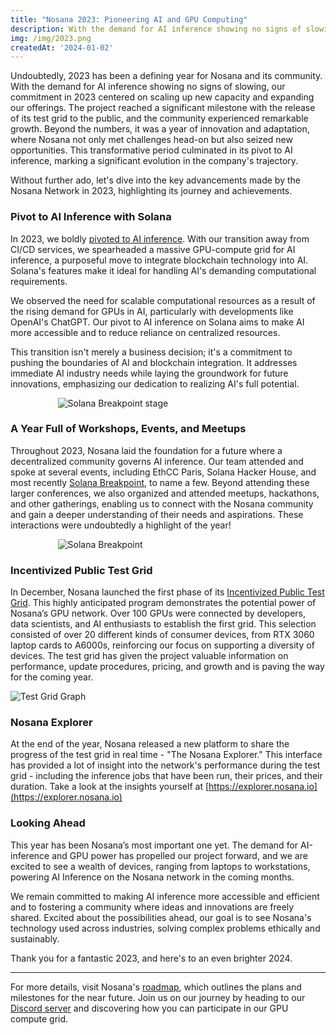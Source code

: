 ```yaml
---
title: "Nosana 2023: Pioneering AI and GPU Computing"
description: With the demand for AI inference showing no signs of slowing, our commitment in 2023 centered on scaling up new capacity and expanding our offerings
img: /img/2023.png
createdAt: '2024-01-02'
---
```

Undoubtedly, 2023 has been a defining year for Nosana and its community. With the demand for AI inference showing no signs of slowing, our commitment in 2023 centered on scaling up new capacity and expanding our offerings. The project reached a significant milestone with the release of its test grid to the public, and the community experienced remarkable growth. Beyond the numbers, it was a year of innovation and adaptation, where Nosana not only met challenges head-on but also seized new opportunities. This transformative period culminated in its pivot to AI inference, marking a significant evolution in the company's trajectory.

Without further ado, let's dive into the key advancements made by the Nosana Network in 2023, highlighting its journey and achievements. 


### Pivot to AI Inference with Solana

In 2023, we boldly [pivoted to AI inference](https://nosana.io/blog/new-direction-ai-inference). With our transition away from CI/CD services, we spearheaded a massive GPU-compute grid for AI inference, a purposeful move to integrate blockchain technology into AI. Solana's features make it ideal for handling AI's demanding computational requirements.

We observed the need for scalable computational resources as a result of the rising demand for GPUs in AI, particularly with developments like OpenAI's ChatGPT. Our pivot to AI inference on Solana aims to make AI more accessible and to reduce reliance on centralized resources.

This transition isn't merely a business decision; it's a commitment to pushing the boundaries of AI and blockchain integration. It addresses immediate AI industry needs while laying the groundwork for future innovations, emphasizing our dedication to realizing AI's full potential.

<div style="width: 70%; margin: 0 auto;">
<img alt="Solana Breakpoint stage" src="/img/solana-break-point-stage.png" />
</div>


### A Year Full of Workshops, Events, and Meetups

Throughout 2023, Nosana laid the foundation for a future where a decentralized community governs AI inference. Our team attended and spoke at several events, including EthCC Paris, Solana Hacker House, and most recently [Solana Breakpoint](https://nosana.io/blog/breakpoint-2023-bridging-the-global-gpu-shortage), to name a few. Beyond attending these larger conferences, we also organized and attended meetups, hackathons, and other gatherings, enabling us to connect with the Nosana community and gain a deeper understanding of their needs and aspirations. These interactions were undoubtedly a highlight of the year! 

<div style="width: 70%; margin: 0 auto;">
<img alt="Solana Breakpoint" src="/img/solana-break-point.png" />
</div>

### Incentivized Public Test Grid

In December, Nosana launched the first phase of its [Incentivized Public Test Grid](https://nosana.sh/test-grid). This highly anticipated program demonstrates the potential power of Nosana’s GPU network. Over 100 GPUs were connected by developers, data scientists, and AI enthusiasts to establish the first grid. This selection consisted of over 20 different kinds of consumer devices, from RTX 3060 laptop cards to A6000s, reinforcing our focus on supporting a diversity of devices. The test grid has given the project valuable information on performance, update procedures, pricing, and growth and is paving the way for the coming year.

<div style="width: 100%; margin: 0 auto;">
<img alt="Test Grid Graph" src="/img/test-grid-graph.jpg" />
</div>


### Nosana Explorer

At the end of the year, Nosana released a new platform to share the progress of the test grid in real time - "The Nosana Explorer." This interface has provided a lot of insight into the network's performance during the test grid - including the inference jobs that have been run, their prices, and their duration. Take a look at the insights yourself at [https://explorer.nosana.io](https://explorer.nosana.io)


### Looking Ahead

This year has been Nosana’s most important one yet. The demand for AI-inference and GPU power has propelled our project forward, and we are excited to see a wealth of devices, ranging from laptops to workstations, powering AI Inference on the Nosana network in the coming months. 

We remain committed to making AI inference more accessible and efficient and to fostering a community where ideas and innovations are freely shared. Excited about the possibilities ahead, our goal is to see Nosana's technology used across industries, solving complex problems ethically and sustainably. 

Thank you for a fantastic 2023, and here's to an even brighter 2024.

______

For more details, visit Nosana's [roadmap](https://docs.nosana.io/about/roadmap.html), which outlines the plans and milestones for the near future. 
Join us on our journey by heading to our [Discord server](https://discord.gg/Nosana-ai) and discovering how you can participate in our GPU compute grid.
